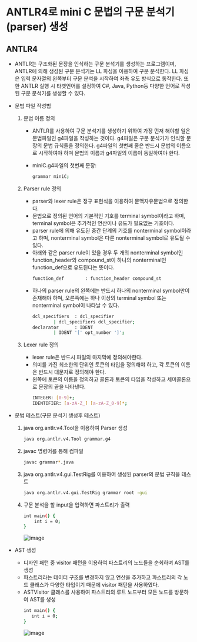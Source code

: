 # ANTLR4로 mini C 문법의 구문 분석기(parser) 생성
## ANTLR4
- ANTLR는 구조화된 문장을 인식하는 구문 분석기를 생성하는 프로그램이며, ANTLR에 의해 생성된 구문 분석기는 LL 파싱을 이용하여 구문 분석한다. LL 파싱은 입력 문자열의 왼쪽부터 구문 분석을 시작하여
좌측 유도 방식으로 동작한다. 또한 ANTLR 실행 시 타겟언어를 설정하여 C#, Java, Python등 다양한 언어로 작성된 구문 분석기를 생성할 수 있다.  

- 문법 파일 작성법
  1. 문법 이름 정의
      - ANTLR를 사용하여 구문 분석기를 생성하기 위하여 가장 먼저 해야할 일은 문법파일인 g4파일을 작성하는 것이다. g4파일은 구문 분석기가 인식할 문장의 문법 규칙들을 정의한다. g4파일의 첫번째 줄은 반드시 문법의 이름으로 시작하여야 하며 문법의 이름과 g4파일의 이름이 동일하여야 한다.
      - miniC.g4파일의 첫번째 문장:

         ```sh
         grammar miniC;
         ```

  2. Parser rule 정의
      - parser와 lexer rule은 정규 표현식을 이용하여 문맥자유문법으로 정의한다.
      - 문법으로 정의된 언어의 기본적인 기호를 terminal symbol이라고 하며, terminal symbol은 추가적인 연산이나 유도가 필요없는 기호이다. 
      - parser rule에 의해 유도된 중간 단계의 기호를 nonterminal symbol이라고 하며, nonterminal symbol은 다른 nonterminal symbol로 유도될 수 있다.
      - 아래와 같은 parser rule이 있을 경우 두 개의 nonterminal symbol인 function_header와 compound_st이 하나의 nonterminal인 function_def으로 유도된다는 뜻이다.
        ```sh
        function_def		: function_header compound_st
        ```
      - 하나의 parser rule의 왼쪽에는 반드시 하나의 nonterminal symbol만이 존재해야 하며, 오른쪽에는 하나 이상의 terminal symbol 또는 nonterminal symbol이 나타날 수 있다. 
        ```sh
        dcl_specifiers  : dcl_specifier
			 	| dcl_specifiers dcl_specifier;
        declarator      : IDENT									
			 	| IDENT '[' opt_number ']';
        
        ```
  3. Lexer rule 정의
      - lexer rule은 반드시 파일의 마지막에 정의해야한다.
      - 의미를 가진 최소한의 단위인 토큰의 타입을 정의해야 하고, 각 토큰의 이름은 반드시 대문자로 정의해야 한다.
      - 왼쪽에 토큰의 이름을 정의하고 콜론과 토큰의 타입을 작성하고 세미콜론으로 문장의 끝을 나타낸다.
        ```sh
        INTEGER: [0-9]+;
        IDENTIFIER: [a-zA-Z_] [a-zA-Z_0-9]*;
        ```
- 문법 테스트(구문 분석기 생성후 테스트)
  1. java org.antlr.v4.Tool을 이용하여 Parser 생성
     ```sh
     java org.antlr.v4.Tool grammar.g4
     ```
  2. javac 명령어를 통해 컴파일
     ```sh
     javac grammar*.java
     ```
  4. java org.antlr.v4.gui.TestRig를 이용하여 생성된 parser의 문법 규칙을 테스트
     ```sh
     java org.antlr.v4.gui.TestRig grammar root -gui
     ```
  5. 구문 분석을 할 input을 입력하면 파스트리가 출력
     ```sh
     int main() {
         int i = 0;
     }
     ```
     ![image](https://user-images.githubusercontent.com/59434021/125972618-fbd25559-e1dc-4447-a16d-28dc3deb9f29.png)
- AST 생성
  - 디자인 패턴 중 visitor 패턴을 이용하여 파스트리의 노드들을 순회하며 AST를 생성
  - 파스트리라는 데이터 구조를 변경하지 않고 연산을 추가하고 파스트리의 각 노드 클래스가 다양한 타입이기 때문에 visitor 패턴을 사용하였다.
  - ASTVisitor 클래스를 사용하여 파스트리의 루트 노드부터 모든 노드를 방문하여 AST를 생성
     ```sh
     int main() {
     	int i = 0;
     }
     ```
     ![image](https://user-images.githubusercontent.com/59434021/126068227-7701a254-e6bb-4848-9a15-6a4dda1f399a.png)  
